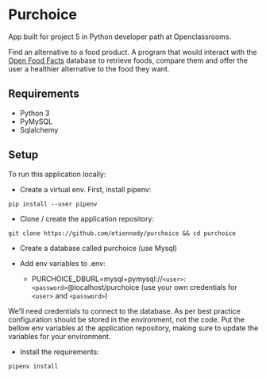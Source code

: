 # Purchoice
App built for project 5 in Python developer path at Openclassrooms.

Find an alternative to a food product. A program that would interact with the [Open Food Facts](https://world.openfoodfacts.org/) database to retrieve foods, compare them and offer the user a healthier alternative to the food they want.

## Requirements
* Python 3
* PyMySQL
* Sqlalchemy

## Setup
To run this application locally:

* Create a virtual env. First, install pipenv:

`pip install --user pipenv`

* Clone / create the application repository:

`git clone https://github.com/etiennody/purchoice && cd purchoice`

* Create a database called purchoice (use Mysql)

* Add env variables to .env:
        
    * PURCHOICE_DBURL=mysql+pymysql://`<user>`:`<password>`@localhost/purchoice (use your own credentials for `<user>` and `<password>`)

We’ll need credentials to connect to the database. As per best practice configuration should be stored in the environment, not the code. Put the bellow env variables at the application repository, making sure to update the variables for your environment.

* Install the requirements:

`pipenv install`


